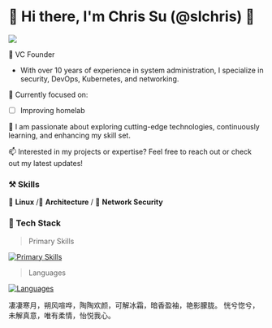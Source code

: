 # 👋 Hi there, I'm Chris Su (@slchris) 👋

[![](https://img.shields.io/badge/blog.plz.ac-up-brightegreen?style=for-the-badge)](https://blog.plz.ac)

💼 VC Founder

- With over 10 years of experience in system administration, I specialize in security, DevOps, Kubernetes, and networking.

🔧 Currently focused on:

- [ ] Improving homelab



🌱 I am passionate about exploring cutting-edge technologies, continuously learning, and enhancing my skill set.

📫 Interested in my projects or expertise? Feel free to reach out or check out my latest updates!

### ⚒ Skills
🥪 **Linux** /🗼 **Architecture** / 🍊 **Network Security**


### 🔧 Tech Stack

> Primary Skills


[![Primary Skills](https://skillicons.dev/icons?i=vim,git,linux,nix,arch,openstack,openshift,redhat,ros,terraform,vscode,kubernetes,nginx,obsidian,ubuntu,kali,emacs,docker,debian,cloudflare,bsd,azure,aws,apple,elasticsearch,figma,firebase,gcp,github,githubactions,gitlab,grafana,ansible,heroku,jenkins,mysql,mongodb,netlify,notion,postman,prometheus,pug,rabbitmq,raspberrypi,redis,tensorflow,pytorch,opencv,qt,electron,postgres,stackoverflow)](https://skillicons.dev)

> Languages

[![Languages](https://skillicons.dev/icons?i=py,r,rails,go,flask,c,bash,css,html,jquery,cmake,django,flask,flutter,haskell,java,kotlin,lua,md,matlab,ocaml,perl,php,spring,sqlite,scala,swift,ts,wasm,zig)](https://skillicons.dev)





凄凄寒月，朔风喧哗，陶陶欢颜，可解冰霜，暗香盈袖，艳影朦胧。
恍兮惚兮，未解真意，唯有柔情，怡悦我心。
